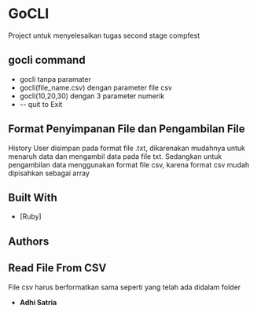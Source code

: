 # GoCLI

Project untuk menyelesaikan tugas second stage compfest

## gocli command

* gocli tanpa paramater
* gocli(file_name.csv) dengan parameter file csv
* gocli(10,20,30) dengan 3 parameter numerik
* -- quit to Exit

## Format Penyimpanan File dan Pengambilan File

History User disimpan pada format file .txt, dikarenakan mudahnya untuk menaruh data dan mengambil data pada file txt.
Sedangkan untuk pengambilan data menggunakan format file csv, karena format csv mudah dipisahkan sebagai array


## Built With
* [Ruby]

## Authors

## Read File From CSV
File csv harus berformatkan sama seperti yang telah ada didalam folder
* **Adhi Satria**

